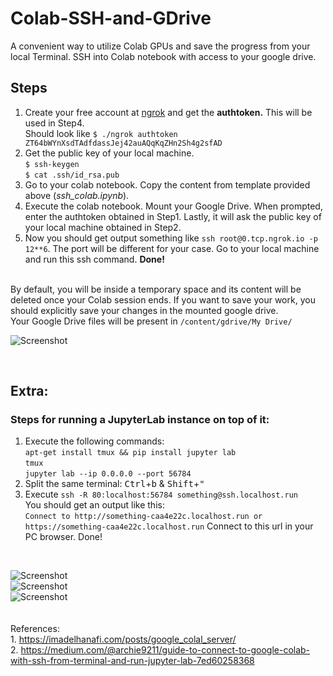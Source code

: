 # Colab-SSH-and-GDrive
A convenient way to utilize Colab GPUs and save the progress from your local Terminal. SSH into Colab notebook with access to your google drive. 


## Steps
1. Create your free account at [ngrok](https://ngrok.com) and get the **authtoken.** This will be used in Step4.<br>
Should look like `$ ./ngrok authtoken ZT64bWYnXsdTAdfdassJej42auAQqKqZHn2Sh4g2sfAD`
2. Get the public key of your local machine. <br>
`$ ssh-keygen`<br>
`$ cat .ssh/id_rsa.pub`
3. Go to your colab notebook. Copy the content from template provided above (*ssh_colab.ipynb*).
4. Execute the colab notebook. Mount your Google Drive. When prompted, enter the authtoken obtained in Step1. Lastly, it will ask the public key of your local machine obtained in Step2.
5. Now you should get output something like `ssh root@0.tcp.ngrok.io -p 12**6`. The port will be different for your case. Go to your local machine and run this ssh command. **Done!**

<br>By default, you will be inside a temporary space and its content will be deleted once your Colab session ends. If you want to save your work, you should explicitly save your changes in the mounted google drive.
<br>Your Google Drive files will be present in `/content/gdrive/My Drive/` <br>


![Screenshot](https://github.com/vdivakar/Colab-SSH-and-GDrive/blob/master/Images/Terminal_img.png)

<br>

## Extra: 
### Steps for running a JupyterLab instance on top of it:<br>
1. Execute the following commands:<br>
```apt-get install tmux && pip install jupyter lab``` <br>
```tmux```<br>
`jupyter lab --ip 0.0.0.0 --port 56784`
2. Split the same terminal: <kbd>Ctrl</kbd>+<kbd>b</kbd> & <kbd>Shift</kbd>+<kbd>"</kbd>
3. Execute `ssh -R 80:localhost:56784 something@ssh.localhost.run` <br>
You should get an output like this:<br>
`Connect to http://something-caa4e22c.localhost.run or https://something-caa4e22c.localhost.run`
Connect to this url in your PC browser. Done!
<br>

![Screenshot](https://github.com/vdivakar/Colab-SSH-and-GDrive/blob/master/Images/Terminal_2.png)
<br>
![Screenshot](https://github.com/vdivakar/Colab-SSH-and-GDrive/blob/master/Images/Terminal_3.png)
<br>
![Screenshot](https://github.com/vdivakar/Colab-SSH-and-GDrive/blob/master/Images/Jupyter.png)
<br><br><br>
References:<br>
	1. https://imadelhanafi.com/posts/google_colal_server/<br>
	2. https://medium.com/@archie9211/guide-to-connect-to-google-colab-with-ssh-from-terminal-and-run-jupyter-lab-7ed60258368 <br>
